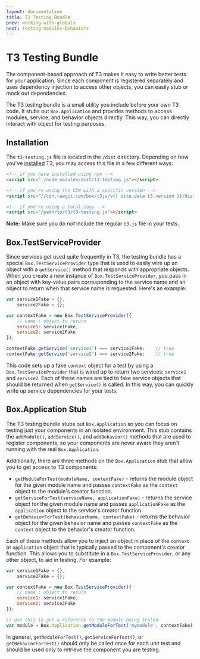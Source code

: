```yaml
---
layout: documentation
title: T3 Testing Bundle
prev: working-with-globals
next: testing-modules-behaviors
---
```


# T3 Testing Bundle

The component-based approach of T3 makes it easy to write better tests for your application. Since each component is registered separately and uses dependency injection to access other objects, you can easily stub or mock out dependencies.

The T3 testing bundle is a small utility you include before your own T3 code. It stubs out `Box.Application` and provides methods to access modules, service, and behavior objects directly. This way, you can directly interact with object for testing purposes.

## Installation

The `t3-testing.js` file is located in the `/dist` directory. Depending on how you've [installed](../installation) T3, you may access this file in a few different ways:

```html
<!-- if you have installed using npm -->
<script src="./node_modules/dist/t3-testing.js"></script>

<!-- if you're using the CDN with a specific version -->
<script src="//cdn.rawgit.com/box/t3js/v{{ site.data.t3.version }}/dist/t3-testing.js"></script>

<!-- if you're using a local copy -->
<script src="/path/to/t3/t3-testing.js"></script>
```

**Note:** Make sure you do *not* include the regular `t3.js` file in your tests.

## Box.TestServiceProvider

Since services get used quite frequently in T3, the testing bundle has a special `Box.TestServiceProvider` type that is used to easily wire up an object with a `getService()` method that responds with appropriate objects. When you create a new instance of `Box.TestServiceProvider`, you pass in an object with key-value pairs corresponding to the service name and an object to return when that service name is requested. Here's an example:

```js
var service1Fake = {},
    service2Fake = {};

var contextFake = new Box.TestServiceProvider({
    // name : object to return
    service1: service1Fake,
    service2: service2Fake
});

contextFake.getService('service1') === service1Fake;    // true
contextFake.getService('service2') === service2Fake;    // true
```

This code sets up a fake `context` object for a test by using a `Box.TestServiceProvider` that is wired up to return two services: `service1` and `service2`. Each of these names are tied to fake service objects that should be returned when `getService()` is called. In this way, you can quickly write up service dependencies for your tests.

## Box.Application Stub

The T3 testing bundle stubs out `Box.Application` so you can focus on testing just your components in an isolated environment. This stub contains the `addModule()`, `addService()`, and `addBehavior()` methods that are used to register components, so your components are never aware they aren't running with the real `Box.Application`.

Additionally, there are three methods on the `Box.Application` stub that allow you to get access to T3 components:

* `getModuleForTest(moduleName, contextFake)` - returns the module object for the given module name and passes `contextFake` as the `context` object to the module's creator function.
* `getServiceForTest(serviceName, applicationFake)` - returns the service object for the given module name and passes `applicationFake` as the `application` object to the service's creator function.
* `getBehaviorForTest(behaviorName, contextFake)` - returns the behavior object for the given behavior name and passes `contextFake` as the `context` object to the behavior's creator function.

Each of these methods allow you to inject an object in place of the `context` or `application` object that is typically passed to the component's creator function. This allows you to substitute in a `Box.TestServiceProvider`, or any other object, to aid in testing. For example:

```js
var service1Fake = {},
    service2Fake = {};

var contextFake = new Box.TestServiceProvider({
    // name : object to return
    service1: service1Fake,
    service2: service2Fake
});

// use this to get a reference to the module being tested
var module = Box.Application.getModuleForTest('mymodule', contextFake);
```

In general, `getModuleForTest()`, `getServiceForTest()`, or `getBehaviorForTest()` should only be called once for each unit test and should be used only to retrieve the component you are testing.
